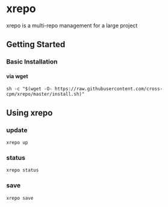 # xrepo

xrepo is a multi-repo management for a large project

## Getting Started

### Basic Installation

#### via wget

```shell
sh -c "$(wget -O- https://raw.githubusercontent.com/cross-cpm/xrepo/master/install.sh)"
```

## Using xrepo

### update

```shell
xrepo up
```

### status

```shell
xrepo status
```

### save

```shell
xrepo save
```
